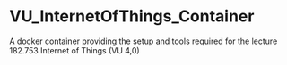 # VU_InternetOfThings_Container
A docker container providing the setup and tools required for the lecture 182.753 Internet of Things (VU 4,0)
